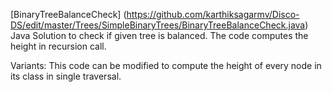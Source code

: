 [BinaryTreeBalanceCheck] (https://github.com/karthiksagarmv/Disco-DS/edit/master/Trees/SimpleBinaryTrees/BinaryTreeBalanceCheck.java)
      Java Solution to check if given tree is balanced. The code computes the height in recursion call.

Variants: This code can be modified to compute the height of every node in its class in single traversal.
